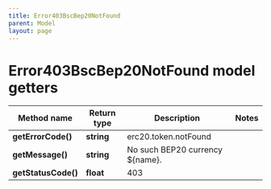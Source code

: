 ```yaml
---
title: Error403BscBep20NotFound
parent: Model
layout: page
---
```


# Error403BscBep20NotFound model getters

Method name | Return type | Description | Notes
------------ | ------------- | ------------- | -------------
**getErrorCode()** | **string** | erc20.token.notFound |
**getMessage()** | **string** | No such BEP20 currency ${name}. |
**getStatusCode()** | **float** | 403 |

